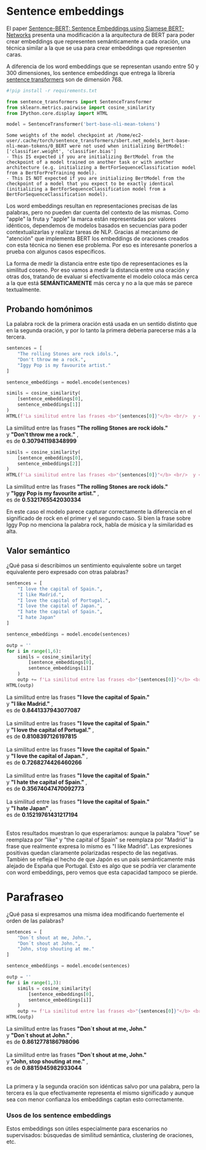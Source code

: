 # Sentence embeddings

El paper <a href='https://arxiv.org/abs/1908.10084'>Sentence-BERT: Sentence Embeddings using Siamese BERT-Networks</a> presenta una modificación a la arquitectura de BERT para poder crear embeddings que representen semánticamente a cada oración, una técnica similar a la que se usa para crear embeddings que representen caras. 

A diferencia de los word embeddings que se representan usando entre 50 y 300 dimensiones, los sentence embeddings que entrega la librería <a href='https://pypi.org/project/sentence-transformers/0.3.0/'>sentence transformers</a> son de dimensión 768.


```python
#!pip install -r requirements.txt
```


```python
from sentence_transformers import SentenceTransformer
from sklearn.metrics.pairwise import cosine_similarity
from IPython.core.display import HTML
```


```python
model = SentenceTransformer('bert-base-nli-mean-tokens')
```

    Some weights of the model checkpoint at /home/ec2-user/.cache/torch/sentence_transformers/sbert.net_models_bert-base-nli-mean-tokens/0_BERT were not used when initializing BertModel: ['classifier.weight', 'classifier.bias']
    - This IS expected if you are initializing BertModel from the checkpoint of a model trained on another task or with another architecture (e.g. initializing a BertForSequenceClassification model from a BertForPreTraining model).
    - This IS NOT expected if you are initializing BertModel from the checkpoint of a model that you expect to be exactly identical (initializing a BertForSequenceClassification model from a BertForSequenceClassification model).


Los word embeddings resultan en representaciones precisas de las palabras, pero no pueden dar cuenta del contexto de las mismas. Como "apple" la fruta y "apple" la marca están representadas por valores idénticos, dependemos de modelos basados en secuencias para poder contextualizarlas y realizar tareas de NLP. Gracias al mecanismo de "atención" que implementa BERT los embeddings de oraciones creados con esta técnica no tienen ese problema. Por eso es interesante ponerlos a prueba con algunos casos específicos. 

La forma de medir la distancia entre este tipo de representaciones es la similitud coseno. Por eso vamos a medir la distancia entre una oración y otras dos, tratando de evaluar si efectivamente el modelo coloca más cerca a la que está <b>SEMÁNTICAMENTE</b> más cerca y no a la que más se parece textualmente. 

## Probando homónimos
La palabra rock de la primera oración está usada en un sentido distinto que en la segunda oración, y por lo tanto la primera debería parecerse más a la tercera.


```python
sentences = [
    "The rolling Stones are rock idols.",
    "Don't throw me a rock.",
    "Iggy Pop is my favourite artist."
]

```


```python
sentence_embeddings = model.encode(sentences)
```


```python
simils = cosine_similarity(
    [sentence_embeddings[0],
    sentence_embeddings[1]]
)
HTML(f'La similitud entre las frases <b>"{sentences[0]}"</b> <br/>  y <b>"{sentences[1]}"</b> , <br/> es de  <b>{simils[0][1]}</b>')
```




La similitud entre las frases <b>"The rolling Stones are rock idols."</b> <br/>  y <b>"Don't throw me a rock."</b> , <br/> es de  <b>0.307941198348999</b>




```python
simils = cosine_similarity(
    [sentence_embeddings[0],
    sentence_embeddings[2]]
)
HTML(f'La similitud entre las frases <b>"{sentences[0]}"</b> <br/>  y <b>"{sentences[2]}"</b> , <br/> es de  <b>{simils[0][1]}</b>')
```




La similitud entre las frases <b>"The rolling Stones are rock idols."</b> <br/>  y <b>"Iggy Pop is my favourite artist."</b> , <br/> es de  <b>0.5321765542030334</b>



En este caso el modelo parece capturar correctamente la diferencia en el significado de rock en el primer y el segundo caso. Si bien la frase sobre Iggy Pop no menciona la palabra rock, habla de música y la similaridad es alta.

## Valor semántico

¿Qué pasa si describimos un sentimiento equivalente sobre un target equivalente pero expresado con otras palabras?


```python
sentences = [
    "I love the capital of Spain.",
    "I like Madrid.",
    "I love the capital of Portugal.",
    "I love the capital of Japan.",
    "I hate the capital of Spain.",
    "I hate Japan"
]
```


```python
sentence_embeddings = model.encode(sentences)
```


```python
outp = ''
for i in range(1,6):
    simils = cosine_similarity(
        [sentence_embeddings[0],
        sentence_embeddings[i]]
    )
    outp += f'La similitud entre las frases <b>"{sentences[0]}"</b> <br/>  y <b>"{sentences[i]}"</b> , <br/> es de  <b>{simils[0][1]}</b><br/><br/>'
HTML(outp)
```




La similitud entre las frases <b>"I love the capital of Spain."</b> <br/>  y <b>"I like Madrid."</b> , <br/> es de  <b>0.8441337943077087</b><br/><br/>La similitud entre las frases <b>"I love the capital of Spain."</b> <br/>  y <b>"I love the capital of Portugal."</b> , <br/> es de  <b>0.8108397126197815</b><br/><br/>La similitud entre las frases <b>"I love the capital of Spain."</b> <br/>  y <b>"I love the capital of Japan."</b> , <br/> es de  <b>0.7268274426460266</b><br/><br/>La similitud entre las frases <b>"I love the capital of Spain."</b> <br/>  y <b>"I hate the capital of Spain."</b> , <br/> es de  <b>0.35674047470092773</b><br/><br/>La similitud entre las frases <b>"I love the capital of Spain."</b> <br/>  y <b>"I hate Japan"</b> , <br/> es de  <b>0.15219761431217194</b><br/><br/>



Estos resultados muestran lo que esperaríamos: aunque la palabra "love" se reemplaza por "like" y "the capital of Spain" se reemplaza por "Madrid" la frase que realmente expresa lo mismo es "I like Madrid". Las expresiones positivas quedan claramente polarizadas respecto de las negativas. También se refleja el hecho de que Japón es un país semánticamente más alejado de España que Portugal. Esto es algo que se podría ver claramente con word embeddings, pero vemos que esta capacidad tampoco se pierde. 

# Parafraseo

¿Qué pasa si expresamos una misma idea modificando fuertemente el orden de las palabras? 



```python
sentences = [
    "Don´t shout at me, John.",
    "Don´t shout at John.",
    "John, stop shouting at me."
]
```


```python
sentence_embeddings = model.encode(sentences)
```


```python
outp = ''
for i in range(1,3):
    simils = cosine_similarity(
        [sentence_embeddings[0],
        sentence_embeddings[i]]
    )
    outp += f'La similitud entre las frases <b>"{sentences[0]}"</b> <br/>  y <b>"{sentences[i]}"</b> , <br/> es de  <b>{simils[0][1]}</b><br/><br/>'
HTML(outp)
```




La similitud entre las frases <b>"Don´t shout at me, John."</b> <br/>  y <b>"Don´t shout at John."</b> , <br/> es de  <b>0.8612778186798096</b><br/><br/>La similitud entre las frases <b>"Don´t shout at me, John."</b> <br/>  y <b>"John, stop shouting at me."</b> , <br/> es de  <b>0.8815945982933044</b><br/><br/>



La primera y la segunda oración son idénticas salvo por una palabra, pero la tercera es la que efectivamente representa el mismo significado y aunque sea con menor confianza los embeddings captan esto correctamente.

### Usos de los sentence embeddings

Estos embeddings son útiles especialmente para escenarios no supervisados: búsquedas de similitud semántica, clustering de oraciones, etc. 



```python

```
